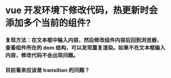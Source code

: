 # vue 开发环境下修改代码，热更新时会添加多个当前的组件?

### 复现方法：在文本框中输入内容，然后修改组件内容后回到浏览器，查看组件所在的 dom 结构，可以发现重复渲染。如果不在文本框输入内容，修改代码不会出现问题。

### 目前看来应该是 transition 的问题？
